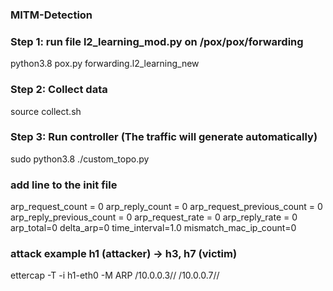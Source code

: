 ### MITM-Detection
### Step 1: run file l2_learning_mod.py on /pox/pox/forwarding
python3.8 pox.py forwarding.l2_learning_new
### Step 2: Collect data
source collect.sh
### Step 3: Run controller (The traffic will generate automatically)
sudo python3.8 ./custom_topo.py 



### add line to the init file

arp_request_count = 0
arp_reply_count = 0
arp_request_previous_count = 0
arp_reply_previous_count = 0
arp_request_rate = 0
arp_reply_rate = 0
arp_total=0
delta_arp=0
time_interval=1.0
mismatch_mac_ip_count=0


### attack example h1 (attacker) -> h3, h7 (victim) 
ettercap -T -i h1-eth0 -M ARP /10.0.0.3// /10.0.0.7//